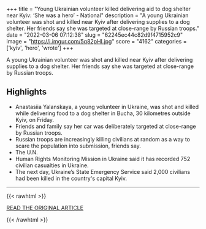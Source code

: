 +++
title = "Young Ukrainian volunteer killed delivering aid to dog shelter near Kyiv: ‘She was a hero’ - National"
description = "A young Ukrainian volunteer was shot and killed near Kyiv after delivering supplies to a dog shelter. Her friends say she was targeted at close-range by Russian troops."
date = "2022-03-06 07:12:38"
slug = "62245ec44c82d9f4715952c9"
image = "https://i.imgur.com/5q82pHI.jpg"
score = "4162"
categories = ['kyiv', 'hero', 'wrote']
+++

A young Ukrainian volunteer was shot and killed near Kyiv after delivering supplies to a dog shelter. Her friends say she was targeted at close-range by Russian troops.

## Highlights

- Anastasiia Yalanskaya, a young volunteer in Ukraine, was shot and killed while delivering food to a dog shelter in Bucha, 30 kilometres outside Kyiv, on Friday.
- Friends and family say her car was deliberately targeted at close-range by Russian troops.
- Russian troops are increasingly killing civilians at random as a way to scare the population into submission, friends say.
- The U.N.
- Human Rights Monitoring Mission in Ukraine said it has recorded 752 civilian casualties in Ukraine.
- The next day, Ukraine’s State Emergency Service said 2,000 civilians had been killed in the country's capital Kyiv.

---

{{< rawhtml >}}
  <p class="article-category">
    <a target="_blank" href="https://globalnews.ca/news/8661361/volunteer-death-kyiv-ukraine/amp/">READ THE ORIGINAL ARTICLE</a>
  </p>
{{< /rawhtml >}}
